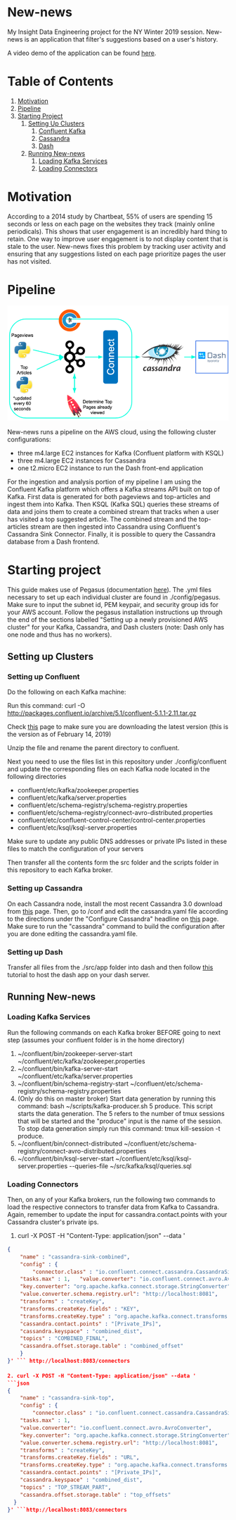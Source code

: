 # New-news
My Insight Data Engineering project for the NY Winter 2019 session. New-news is an application that filter's suggestions based on a user's history.

A video demo of the application can be found [here](https://www.youtube.com/watch?v=fFACYU7QMPk).

# Table of Contents
1. [Motivation](README.md#Motivation)
2. [Pipeline](README.md#Pipeline)
3. [Starting Project](README.md#Starting-Project)
    1. [Setting Up Clusters](README.md#setting-up-clusters)
        1. [Confluent Kafka](README.md#setting-up-confluent)
        2. [Cassandra](README.md#setting-up-cassandra)
        3. [Dash](README.md#setting-up-dash)
    2. [Running New-news](README.md#running-new-news)
        1. [Loading Kafka Services](README.md#loading-kafka-services)
        2. [Loading Connectors](README.md#loading-connectors)


# Motivation
According to a 2014 study by Chartbeat, 55% of users are spending 15 seconds or less on each page on the websites they track (mainly online periodicals). This shows that user engagement is an incredibly hard thing to retain. One way to improve user engagement is to not display content that is stale to the user. New-news fixes this problem by tracking user activity and ensuring that any suggestions listed on each page prioritize pages the user has not visited.

# Pipeline
![alt text](img/newnews-pipeline.png)

New-news runs a pipeline on the AWS cloud, using the following cluster configurations:

* three m4.large EC2 instances for Kafka (Confluent platform with KSQL)
* three m4.large EC2 instances for Cassandra
* one t2.micro EC2 instance to run the Dash front-end application

For the ingestion and analysis portion of my pipeline I am using the Confluent Kafka platform which offers a Kafka streams API built on top of Kafka. First data is generated for both pageviews and top-articles and ingest them into Kafka. Then KSQL (Kafka SQL) queries these streams of data and joins them to create a combined stream that tracks when a user has visited a top suggested article. The combined stream and the top-articles stream are then ingested into Cassandra using Confluent's Cassandra Sink Connector. Finally, it is possible to query the Cassandra database from a Dash frontend.

# Starting project

This guide makes use of Pegasus (documentation [here](https://github.com/InsightDataScience/pegasus)). The .yml files necessary to set up each individual cluster are found in ./config/pegasus. Make sure to input the subnet id, PEM keypair, and security group ids for your AWS account. Follow the pegasus installation instructions up through the end of the sections labelled "Setting up a newly provisioned AWS cluster" for your Kafka, Cassandra, and Dash clusters (note: Dash only has one node and thus has no workers).

## Setting up Clusters
### Setting up Confluent
Do the following on each Kafka machine:

Run this command: curl -O http://packages.confluent.io/archive/5.1/confluent-5.1.1-2.11.tar.gz

Check [this](https://docs.confluent.io/current/installation/installing_cp/zip-tar.html#prod-kafka-cli-install) page to make sure you are downloading the latest version (this is the version as of February 14, 2019)

Unzip the file and rename the parent directory to confluent.


Next you need to use the files list in this repository under ./config/confluent and update the corresponding files on each Kafka node located in the following directories
* confluent/etc/kafka/zookeeper.properties
* confluent/etc/kafka/server.properties
* confluent/etc/schema-registry/schema-registry.properties
* confluent/etc/schema-registry/connect-avro-distributed.properties
* confluent/etc/confluent-control-center/control-center.properties
* confluent/etc/ksql/ksql-server.properties

Make sure to update any public DNS addresses or private IPs listed in these files to match the configuration of your servers

Then transfer all the contents form the src folder and the scripts folder in this repository to each Kafka broker.

### Setting up Cassandra
On each Cassandra node, install the most recent Cassandra 3.0 download from [this](https://cassandra.apache.org/download/) page. Then, go to <path-to-Cassandra>/conf and edit the cassandra.yaml file according to the directions under the "Configure Cassandra" headline on [this](https://github.com/InsightDataScience/data-engineering-ecosystem/wiki/cassandra) page. Make sure to run the "cassandra" command to build the configuration after you are done editing the cassandra.yaml file.


### Setting up Dash
Transfer all files from the ./src/app folder into dash and then follow [this](https://www.digitalocean.com/community/tutorials/how-to-deploy-python-wsgi-apps-using-gunicorn-http-server-behind-nginx) tutorial to host the dash app on your dash server.


## Running New-news
### Loading Kafka Services
Run the following commands on each Kafka broker BEFORE going to next step (assumes your confluent folder is in the home directory)
1. ~/confluent/bin/zookeeper-server-start ~/confluent/etc/kafka/zookeeper.properties
2. ~/confluent/bin/kafka-server-start ~/confluent/etc/kafka/server.properties
3. ~/confluent/bin/schema-registry-start  ~/confluent/etc/schema-registry/schema-registry.properties
4. (Only do this on master broker) Start data generation by running this command: bash ~/scripts/kafka-producer.sh 5 produce. This script starts the data generation. The 5 refers to the number of tmux sessions that will be started and the "produce" input is the name of the session. To stop data generation simply run this command: tmux kill-session -t produce.
5. ~/confluent/bin/connect-distributed ~/confluent/etc/schema-registry/connect-avro-distributed.properties
6. ~/confluent/bin/ksql-server-start ~/confluent/etc/ksql/ksql-server.properties --queries-file ~/src/kafka/ksql/queries.sql


### Loading Connectors
Then, on any of your Kafka brokers, run the following two commands to load the respective connectors to transfer data from Kafka to Cassandra. Again, remember to update the input for cassandra.contact.points with your Cassandra cluster's private ips.

1. curl -X POST -H "Content-Type: application/json" --data '
```json
{  
	"name" : "cassandra-sink-combined",  
	"config" : {    
		"connector.class" : "io.confluent.connect.cassandra.CassandraSinkConnector",
    "tasks.max" : 1,   "value.converter": "io.confluent.connect.avro.AvroConverter",
    "key.converter": "org.apache.kafka.connect.storage.StringConverter",
    "value.converter.schema.registry.url": "http://localhost:8081",
    "transforms" : "createKey",
    "transforms.createKey.fields" : "KEY",
    "transforms.createKey.type" : "org.apache.kafka.connect.transforms.ValueToKey",
    "cassandra.contact.points" : "[Private_IPs]",
    "cassandra.keyspace" : "combined_dist",
    "topics" : "COMBINED_FINAL",
    "cassandra.offset.storage.table" : "combined_offset"  
	}
}' ``` http://localhost:8083/connectors

2. curl -X POST -H "Content-Type: application/json" --data '
```json
{  
	"name" : "cassandra-sink-top",  
	"config" : {    
		"connector.class" : "io.confluent.connect.cassandra.CassandraSinkConnector",
    "tasks.max" : 1,
    "value.converter": "io.confluent.connect.avro.AvroConverter",
    "key.converter": "org.apache.kafka.connect.storage.StringConverter",
    "value.converter.schema.registry.url": "http://localhost:8081",
    "transforms" : "createKey",
    "transforms.createKey.fields" : "URL",
    "transforms.createKey.type" : "org.apache.kafka.connect.transforms.ValueToKey",
    "cassandra.contact.points" : "[Private_IPs]",
    "cassandra.keyspace" : "combined_dist",
    "topics" : "TOP_STREAM_PART",
    "cassandra.offset.storage.table" : "top_offsets"
  }
}' ```http://localhost:8083/connectors
